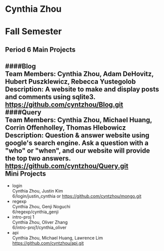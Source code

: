 Cynthia Zhou
=====
Fall Semester
=====
Period 6
Main Projects
-----
####Blog  
__Team Members:__ Cynthia Zhou, Adam DeHovitz, Hubert Puszklewicz, Rebecca Yustegolob  
__Description:__ A website to make and display posts and comments using sqlite3.  
https://github.com/cyntzhou/Blog.git  
####Query  
__Team Members:__ Cynthia Zhou, Michael Huang, Corrin Offenholley, Thomas Hlebowicz  
__Description:__ Question & answer website using google's search engine. Ask a question with a "who" or "when", and our website will provide the top two answers.  
https://github.com/cyntzhou/Query.git  
Mini Projects
-----
* login  
Cynthia Zhou, Justin Kim  
6/login/justin_cynthia or https://github.com/cyntzhou/mongo.git  
* regexp  
Cynthia Zhou, Genji Noguchi  
6/regexp/cynthia_genji  
* intro-proj 1  
Cynthia Zhou, Oliver Zhang  
6/intro-proj1/cynthia_oliver  
* api  
Cynthia Zhou, Michael Huang, Lawrence Lim  
https://github.com/cyntzhou/api.git  
